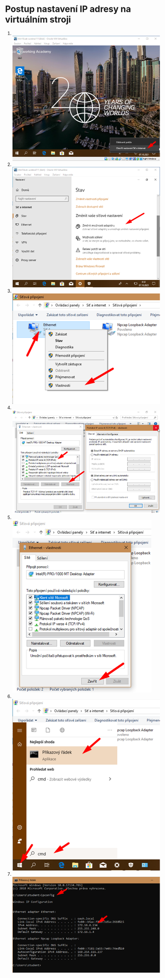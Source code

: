 # Postup nastavení IP adresy na virtuálním stroji

1. &nbsp;<br /> ![](img/pos-vmip_010_nastaveni-site.png)
1. &nbsp;<br /> ![](img/pos-vmip_020_moznosti-adapteru.png)
1. &nbsp;<br /> ![](img/pos-vmip_030_vlastnosti.png)
1. &nbsp;<br /> ![](img/pos-vmip_040_nastaveni.png)
1. &nbsp;<br /> ![](img/pos-vmip_050_zavrit.png)
1. &nbsp;<br /> ![](img/pos-vmip_060_cmd.png)
1. &nbsp;<br /> ![](img/pos-vmip_070_ipconfig.png)